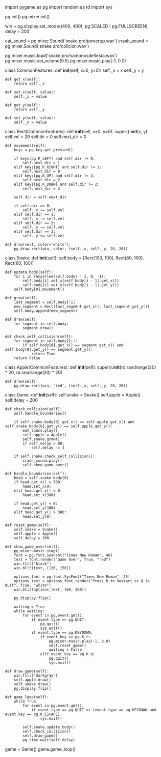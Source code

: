 import pygame as pg
import random as rd
import sys

pg.init()
pg.mixer.init()

win = pg.display.set_mode((400, 400), pg.SCALED | pg.FULLSCREEN)
delay = 200

eat_sound = pg.mixer.Sound('snake pro/powerup.wav')
crash_sound = pg.mixer.Sound('snake pro/colicion.wav')

pg.mixer.music.load('snake pro/vamonosdefiesta.wav')
pg.mixer.music.set_volume(0.5)
pg.mixer.music.play(-1, 0.0)

class CommonFeatures:
    def __init__(self, x=0, y=0):
        self._x = x
        self._y = y

    def get_x(self):
        return self._x

    def set_x(self, value):
        self._x = value

    def get_y(self):
        return self._y

    def set_y(self, value):
        self._y = value

class Rect(CommonFeatures):
    def __init__(self, x=0, y=0):
        super().__init__(x, y)
        self.vel = 20
        self.dir = 0
        self.next_dir = 0

    def movement(self):
        keys = pg.key.get_pressed()

        if keys[pg.K_LEFT] and self.dir != 0:
            self.next_dir = 1
        elif keys[pg.K_RIGHT] and self.dir != 1:
            self.next_dir = 0
        elif keys[pg.K_UP] and self.dir != 3:
            self.next_dir = 2
        elif keys[pg.K_DOWN] and self.dir != 2:
            self.next_dir = 3

        self.dir = self.next_dir

        if self.dir == 0:
            self._x += self.vel
        elif self.dir == 1:
            self._x -= self.vel
        elif self.dir == 2:
            self._y -= self.vel
        elif self.dir == 3:
            self._y += self.vel

    def draw(self, color='white'):
        pg.draw.rect(win, color, (self._x, self._y, 20, 20))

class Snake:
    def __init__(self):
        self.body = [Rect(100, 100), Rect(80, 100), Rect(60, 100)]

    def update_body(self):
        for i in range(len(self.body) - 1, 0, -1):
            self.body[i].set_x(self.body[i - 1].get_x())
            self.body[i].set_y(self.body[i - 1].get_y())
        self.body[0].movement()

    def grow(self):
        last_segment = self.body[-1]
        new_segment = Rect(last_segment.get_x(), last_segment.get_y())
        self.body.append(new_segment)

    def draw(self):
        for segment in self.body:
            segment.draw()

    def check_self_collision(self):
        for segment in self.body[1:]:
            if self.body[0].get_x() == segment.get_x() and self.body[0].get_y() == segment.get_y():
                return True
        return False

class Apple(CommonFeatures):
    def __init__(self):
        super().__init__(rd.randrange(20) * 20, rd.randrange(20) * 20)

    def draw(self):
        pg.draw.rect(win, 'red', (self._x, self._y, 20, 20))

class Game:
    def __init__(self):
        self.snake = Snake()
        self.apple = Apple()
        self.delay = 200

    def check_collision(self):
        self.handle_boundaries()

        if self.snake.body[0].get_x() == self.apple.get_x() and self.snake.body[0].get_y() == self.apple.get_y():
            eat_sound.play()
            self.apple = Apple()
            self.snake.grow()
            if self.delay > 80:
                self.delay -= 3

        if self.snake.check_self_collision():
            crash_sound.play()
            self.show_game_over()

    def handle_boundaries(self):
        head = self.snake.body[0]
        if head.get_x() > 380:
            head.set_x(0)
        elif head.get_x() < 0:
            head.set_x(380)

        if head.get_y() < 0:
            head.set_y(380)
        elif head.get_y() > 380:
            head.set_y(0)

    def reset_game(self):
        self.snake = Snake()
        self.apple = Apple()
        self.delay = 200

    def show_game_over(self):
        pg.mixer.music.stop()
        font = pg.font.SysFont("Times New Roman", 40)
        text = font.render("Game Over", True, "red")
        win.fill("black")
        win.blit(text, (120, 150))

        options_font = pg.font.SysFont("Times New Roman", 25)
        options_text = options_font.render("Press R to Restart or Q to Quit", True, "white")
        win.blit(options_text, (60, 200))

        pg.display.flip()

        waiting = True
        while waiting:
            for event in pg.event.get():
                if event.type == pg.QUIT:
                    pg.quit()
                    sys.exit()
                if event.type == pg.KEYDOWN:
                    if event.key == pg.K_r:
                        pg.mixer.music.play(-1, 0.0)
                        self.reset_game()
                        waiting = False
                    elif event.key == pg.K_q:
                        pg.quit()
                        sys.exit()

    def draw_game(self):
        win.fill('darkgray')
        self.apple.draw()
        self.snake.draw()
        pg.display.flip()

    def game_loop(self):
        while True:
            for event in pg.event.get():
                if event.type == pg.QUIT or (event.type == pg.KEYDOWN and event.key == pg.K_ESCAPE):
                    sys.exit()

            self.snake.update_body()
            self.check_collision()
            self.draw_game()
            pg.time.wait(self.delay)

game = Game()
game.game_loop()
